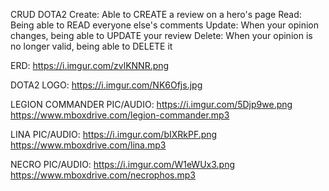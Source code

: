 CRUD DOTA2
Create: Able to CREATE a review on a hero's page
Read: Being able to READ everyone else's comments
Update: When your opinion changes, being able to UPDATE your review
Delete: When your opinion is no longer valid, being able to DELETE it

ERD:
https://i.imgur.com/zvlKNNR.png

DOTA2 LOGO:
https://i.imgur.com/NK6Ofjs.jpg

LEGION COMMANDER PIC/AUDIO:
https://i.imgur.com/5Djp9we.png
https://www.mboxdrive.com/legion-commander.mp3

LINA PIC/AUDIO:
https://i.imgur.com/bIXRkPF.png
https://www.mboxdrive.com/lina.mp3

NECRO PIC/AUDIO:
https://i.imgur.com/W1eWUx3.png
https://www.mboxdrive.com/necrophos.mp3
